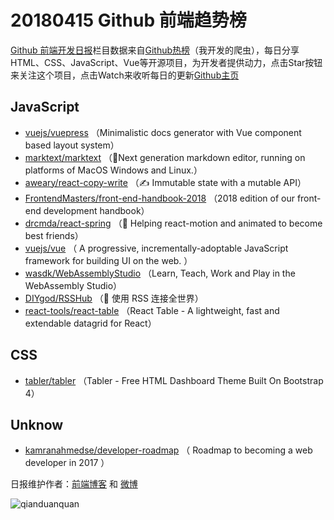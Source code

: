 # 20180415 Github 前端趋势榜

[Github 前端开发日报](http://caibaojian.com/c/news)栏目数据来自[Github热榜](http://news.caibaojian.com/)（我开发的爬虫），每日分享HTML、CSS、JavaScript、Vue等开源项目，为开发者提供动力，点击Star按钮来关注这个项目，点击Watch来收听每日的更新[Github主页](https://github.com/kujian/githubTrending)
## JavaScript

* [vuejs/vuepress](https://github.com/vuejs/vuepress) （Minimalistic docs generator with Vue component based layout system）
* [marktext/marktext](https://github.com/marktext/marktext) （📝Next generation markdown editor, running on platforms of MacOS Windows and Linux.）
* [aweary/react-copy-write](https://github.com/aweary/react-copy-write) （✍️ Immutable state with a mutable API）
* [FrontendMasters/front-end-handbook-2018](https://github.com/FrontendMasters/front-end-handbook-2018) （2018 edition of our front-end development handbook）
* [drcmda/react-spring](https://github.com/drcmda/react-spring) （🙌 Helping react-motion and animated to become best friends）
* [vuejs/vue](https://github.com/vuejs/vue) （
        A progressive, incrementally-adoptable JavaScript framework for building UI on the web.
      ）
* [wasdk/WebAssemblyStudio](https://github.com/wasdk/WebAssemblyStudio) （Learn, Teach, Work and Play in the WebAssembly Studio）
* [DIYgod/RSSHub](https://github.com/DIYgod/RSSHub) （🍭 使用 RSS 连接全世界）
* [react-tools/react-table](https://github.com/react-tools/react-table) （React Table - A lightweight, fast and extendable datagrid for React）

## CSS

* [tabler/tabler](https://github.com/tabler/tabler) （Tabler - Free HTML Dashboard Theme Built On Bootstrap 4）

## Unknow

* [kamranahmedse/developer-roadmap](https://github.com/kamranahmedse/developer-roadmap) （
        Roadmap to becoming a web developer in 2017
      ）


日报维护作者：[前端博客](http://caibaojian.com/) 和 [微博](http://caibaojian.com/go/weibo)

![qianduanquan](https://user-images.githubusercontent.com/3055447/38488476-24bcf5c4-3c16-11e8-899b-db06928da23c.jpg)